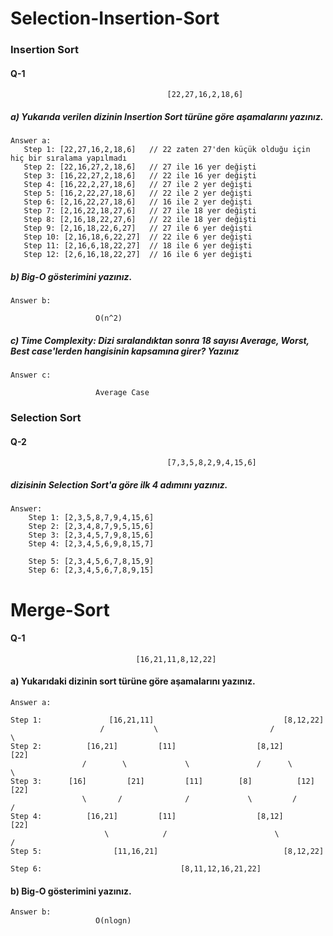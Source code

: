 # Selection-Insertion-Sort

### Insertion Sort

#### Q-1

```
                                   [22,27,16,2,18,6] 
```

##### a) Yukarıda verilen dizinin Insertion Sort türüne göre aşamalarını yazınız.

```
Answer a:
   Step 1: [22,27,16,2,18,6]   // 22 zaten 27'den küçük olduğu için hiç bir sıralama yapılmadı
   Step 2: [22,16,27,2,18,6]   // 27 ile 16 yer değişti
   Step 3: [16,22,27,2,18,6]   // 22 ile 16 yer değişti
   Step 4: [16,22,2,27,18,6]   // 27 ile 2 yer değişti
   Step 5: [16,2,22,27,18,6]   // 22 ile 2 yer değişti
   Step 6: [2,16,22,27,18,6]   // 16 ile 2 yer değişti
   Step 7: [2,16,22,18,27,6]   // 27 ile 18 yer değişti
   Step 8: [2,16,18,22,27,6]   // 22 ile 18 yer değişti
   Step 9: [2,16,18,22,6,27]   // 27 ile 6 yer değişti
   Step 10: [2,16,18,6,22,27]  // 22 ile 6 yer değişti
   Step 11: [2,16,6,18,22,27]  // 18 ile 6 yer değişti
   Step 12: [2,6,16,18,22,27]  // 16 ile 6 yer değişti
```

##### b) Big-O gösterimini yazınız.

```
Answer b:
   
                   O(n^2)
```

##### c) Time Complexity: Dizi sıralandıktan sonra 18 sayısı Average, Worst, Best case'lerden hangisinin kapsamına girer? Yazınız

```
Answer c:
   
                   Average Case
```

### Selection Sort

#### Q-2

```
                                   [7,3,5,8,2,9,4,15,6] 
```

##### dizisinin Selection Sort'a göre ilk 4 adımını yazınız.

```
Answer:  
    Step 1: [2,3,5,8,7,9,4,15,6]
    Step 2: [2,3,4,8,7,9,5,15,6]
    Step 3: [2,3,4,5,7,9,8,15,6]
    Step 4: [2,3,4,5,6,9,8,15,7]
    
    Step 5: [2,3,4,5,6,7,8,15,9]
    Step 6: [2,3,4,5,6,7,8,9,15]
```
# Merge-Sort

#### Q-1

```
                            [16,21,11,8,12,22]
```

#### a) Yukarıdaki dizinin sort türüne göre aşamalarını yazınız.

```
Answer a: 

Step 1:               [16,21,11]                             [8,12,22]
                    /           \                         /           \
Step 2:          [16,21]         [11]                  [8,12]         [22]
                /        \             \               /      \            \
Step 3:      [16]         [21]         [11]        [8]          [12]         [22]   
                \       /              /             \         /            /
Step 4:          [16,21]         [11]                  [8,12]         [22]
                     \            /                        \           /
Step 5:                [11,16,21]                            [8,12,22]
                                  
Step 6:                               [8,11,12,16,21,22]
```

#### b) Big-O gösterimini yazınız.

```
Answer b:
                   O(nlogn)
```
